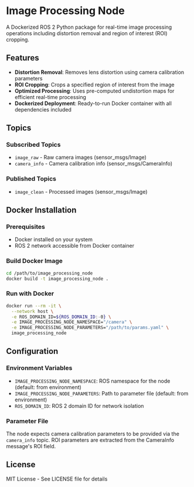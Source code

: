 # Image Processing Node

A Dockerized ROS 2 Python package for real-time image processing operations including distortion removal and region of interest (ROI) cropping.

## Features

- **Distortion Removal**: Removes lens distortion using camera calibration parameters
- **ROI Cropping**: Crops a specified region of interest from the image
- **Optimized Processing**: Uses pre-computed undistortion maps for efficient real-time processing
- **Dockerized Deployment**: Ready-to-run Docker container with all dependencies included

## Topics

### Subscribed Topics

- `image_raw` - Raw camera images (sensor_msgs/Image)
- `camera_info` - Camera calibration info (sensor_msgs/CameraInfo)

### Published Topics

- `image_clean` - Processed images (sensor_msgs/Image)

## Docker Installation

### Prerequisites

- Docker installed on your system
- ROS 2 network accessible from Docker container

### Build Docker Image

```bash
cd /path/to/image_processing_node
docker build -t image_processing_node .
```

### Run with Docker

```bash
docker run --rm -it \
  --network host \
  -e ROS_DOMAIN_ID=${ROS_DOMAIN_ID:-0} \
  -e IMAGE_PROCESSING_NODE_NAMESPACE="/camera" \
  -e IMAGE_PROCESSING_NODE_PARAMETERS="/path/to/params.yaml" \
  image_processing_node
```

## Configuration

### Environment Variables

- `IMAGE_PROCESSING_NODE_NAMESPACE`: ROS namespace for the node (default: from environment)
- `IMAGE_PROCESSING_NODE_PARAMETERS`: Path to parameter file (default: from environment)
- `ROS_DOMAIN_ID`: ROS 2 domain ID for network isolation

### Parameter File

The node expects camera calibration parameters to be provided via the `camera_info` topic. ROI parameters are extracted from the CameraInfo message's ROI field.

## License

MIT License - See LICENSE file for details
